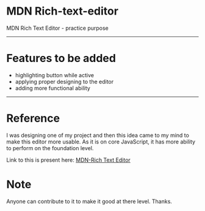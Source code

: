 # MDN Rich-text-editor
MDN Rich Text Editor - practice purpose

***

# Features to be added
+ highlighting button while active
+ applying proper designing to the editor
+ adding more functional ability

***

# Reference
I was designing one of my project and then this idea came to my mind to make this editor more usable. As it is on core JavaScript, it has more ability to perform on the foundation level.

Link to this is present here: [MDN-Rich Text Editor](https://developer.mozilla.org/en-US/docs/Web/Guide/HTML/Editable_content/Rich-Text_Editing_in_Mozilla)

# Note
Anyone can contribute to it to make it good at there level.
Thanks.
